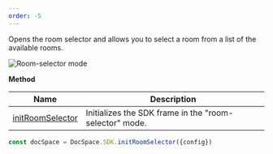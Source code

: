 ```yaml
---
order: -5
---
```


Opens the room selector and allows you to select a room from a list of the available rooms.

![Room-selector mode](/assets/images/docspace/room-selector-mode.png)

**Method**

| Name                                                        | Description                                            |
| ----------------------------------------------------------- | ------------------------------------------------------ |
| [initRoomSelector](../../Methods/index.md#initroomselector) | Initializes the SDK frame in the "room-selector" mode. |

``` javascript
const docSpace = DocSpace.SDK.initRoomSelector({config})
```
